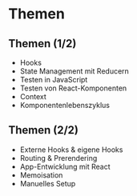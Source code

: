 # Themen

## Themen (1/2)

- Hooks
- State Management mit Reducern
- Testen in JavaScript
- Testen von React-Komponenten
- Context
- Komponentenlebenszyklus

## Themen (2/2)

- Externe Hooks & eigene Hooks
- Routing & Prerendering
- App-Entwicklung mit React
- Memoisation
- Manuelles Setup
